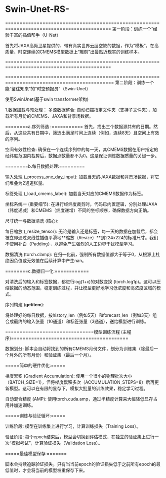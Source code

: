 # Swin-Unet-RS-



===========================================================================================
第一阶段：训练一个“经验丰富的插值帮手（U-Net）

首先将JAXA高频卫星提供的、带有真实世界云层空缺的数据，作为“模板”，在高质量、时空连续的CMEMS模型数据上“雕刻”出最贴近现实的训练样本。

===========================================================================================







============================================================================================
第二阶段：训练一个能“鉴往知来”的“时空预报员”（Swin-Unet）

使用SwinUnet(基于swin transformer架构)

1.数据加载与预处理：
多源数据整合: 自动扫描指定文件夹（支持子文件夹），加载所有月份的CMEMS、JAXA和背景场数据。

========a.序列筛选 :=========== 
首先，找出三个数据源共有的日期。然后，从这些共有日期中，筛选出满足时间上连续（例如，连续8天）且空间上有效的序列。

空间有效性检查: 确保在一个连续序列中的每一天，其CMEMS数据在用户指定的经纬度范围内裁剪后，数据点数量都不为0。这是保证训练数据质量的关键一步。

========b.每日数据处理:=========

输入处理 (_process_one_day_input): 加载当天的JAXA数据和背景场数据，将它们堆叠为2通道张量。

标签处理 (_load_cmems_label): 加载当天对应的CMEMS数据作为标签。

坐标系统一 (重要细节): 在进行经纬度裁剪时，代码已内置逻辑，分别处理JAXA（纬度递减）和CMEMS（纬度递增）不同的坐标顺序，确保数据方向正确。

尺寸统一与数据清洗 (核心):

每日缩放 (_resize_tensor): 无论是输入还是标签，每一天的数据在加载后，都会被立即通过双线性插值平滑地**缩放（Resize）**到224x224的标准尺寸。我们不使用补白（Padding），以避免产生强烈的人工边界干扰模型学习。

数据清洗 (torch.clamp): 在归一化前，强制所有数据值都大于等于0，从根源上杜绝因负值或无效值在后续计算中产生nan。

========c.数据归一化:============

对清洗后的输入和标签数据，都进行log(1+x)的对数变换 (torch.log1p)。这可以压缩数据的动态范围，稳定训练过程，并让模型更好地学习低浓度和高浓度区域的模式。

序列构建 (__getitem__):

将处理好的每日数据，按history_len（例如5天）和forecast_len（例如3天）组合成最终的输入张量（10通道）和标签张量（3通道），送给模型进行训练。




===============================模型训练流程 (主程序)=========================================

数据划分: 脚本会自动将找到的所有CMEMS月份文件，划分为训练集（除最后一个月外的所有月份）和验证集（最后一个月）。

=====简单的硬件优化:=====

梯度累积 (Gradient Accumulation): 使用一个很小的物理批次大小（BATCH_SIZE=1），但将梯度累积多次（ACCUMULATION_STEPS=8）后再更新模型。这可以在有限的显存下，模拟大批量的训练效果，稳定学习过程。

自动混合精度 (AMP): 使用torch.cuda.amp，通过半精度计算来大幅降低显存占用并加速训练。

=====训练与验证循环:=====

训练阶段: 模型在训练集上进行学习，计算训练损失（Training Loss）。

验证阶段: 每个epoch结束后，模型会切换到评估模式，在独立的验证集上进行一次“模拟考试”，计算验证损失（Validation Loss）。

=====最佳模型保存:=======

脚本会持续追踪验证损失。只有当当前epoch的验证损失低于之前所有epoch的最低值时，才会将当前的模型权重保存下来。






